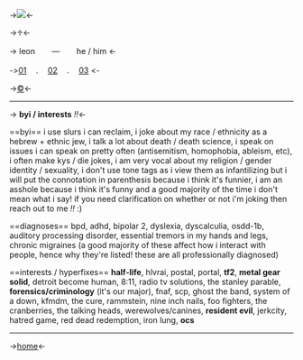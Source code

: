 ->![](https://cdn.discordapp.com/attachments/1032091762027663513/1134670298982129785/d8aeb81a69b845969a33c106547d1618.png)<-

->♱<-

-> leonㅤㅤ — ㅤㅤhe / him <-

->[01](https://rentry.co/rcnbyi) ㅤ.ㅤ [02](https://rentry.co/rcncitydni) ㅤ. ㅤ[03](https://rentry.co/rcnlove) <-

->[©](https://www.tumblr.com/crumb-crumblet-s-crumbington/720315982968717312?source=share)<-
***

-> **byi / interests** *!!*<-

==byi==
i use slurs i can reclaim, i joke about my race / ethnicity as a hebrew + ethnic jew, i talk a lot about death / death science, i speak on issues i can speak on pretty often (antisemitism, homophobia, ableism, etc), i often make kys / die jokes, i am very vocal about my religion / gender identity / sexuality, i don't use tone tags as i view them as infantilizing but i will put the connotation in parenthesis because i think it's funnier, i am an asshole because i think it's funny and a good majority of the time i don't mean what i say! if you need clarification on whether or not i'm joking then reach out to me *!!* :)

==diagnoses==
bpd, adhd, bipolar 2, dyslexia, dyscalculia, osdd-1b, auditory processing disorder, essential tremors in my hands and legs, chronic migraines
(a good majority of these affect how i interact with people, hence why they're listed! these are all professionally diagnosed)

==interests / hyperfixes==
**half-life**, hlvrai, postal, portal, **tf2**, **metal gear solid**, detroit become human, 8:11, radio tv solutions, the stanley parable, **forensics/criminology** (it's our major), fnaf, scp, ghost the band, system of a down, kfmdm, the cure, rammstein, nine inch nails, foo fighters, the cranberries, the talking heads, werewolves/canines, **resident evil**, jerkcity, hatred game, red dead redemption, iron lung, **ocs**

***
->[home](https://rentry.co/rcncity)<-
